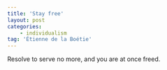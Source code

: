 ```yaml
---
title: 'Stay free'
layout: post
categories:
    - individualism
tag: 'Étienne de la Boétie'
---
```


Resolve to serve no more, and you are at once freed.